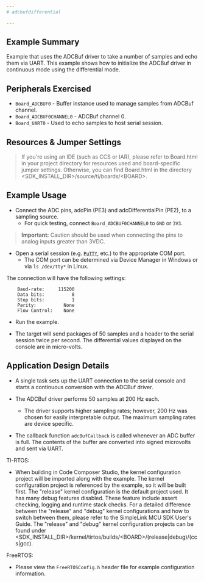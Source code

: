 ```yaml
---
# adcbufdifferential

---
```


## Example Summary

Example that uses the ADCBuf driver to take a number of samples
and echo them via UART. This example shows how to initialize the
ADCBuf driver in continuous mode using the differential mode.

## Peripherals Exercised

* `Board_ADCBUF0` - Buffer instance used to manage samples from ADCBuf channel.
* `Board_ADCBUF0CHANNEL0` - ADCBuf channel 0.
* `Board_UART0` - Used to echo samples to host serial session.

## Resources & Jumper Settings

> If you're using an IDE (such as CCS or IAR), please refer to Board.html in
your project directory for resources used and board-specific jumper settings.
Otherwise, you can find Board.html in the directory
&lt;SDK_INSTALL_DIR&gt;/source/ti/boards/&lt;BOARD&gt;.

## Example Usage

* Connect the  ADC pins, adcPin (PE3) and adcDifferentialPin (PE2), to a sampling source.
    * For quick testing, connect `Board_ADCBUF0CHANNEL0` to `GND` or `3V3`.

>__Important:__ Caution should be used when connecting the pins to analog inputs greater than 3VDC.

* Open a serial session (e.g. [`PuTTY`](http://www.putty.org/ "PuTTY's
Homepage"), etc.) to the appropriate COM port.
    * The COM port can be determined via Device Manager in Windows or via
`ls /dev/tty*` in Linux.

The connection will have the following settings:
```
    Baud-rate:     115200
    Data bits:          8
    Stop bits:          1
    Parity:          None
    Flow Control:    None
```

* Run the example.

* The target will send packages of 50 samples and a header to the serial
session twice per second. The differential values displayed on the console are in
micro-volts.

## Application Design Details

* A single task sets up the UART connection to the serial console and starts a continuous conversion with the ADCBuf driver. 

* The ADCBuf driver performs 50 samples at 200 Hz each.
    * The driver supports higher sampling rates; however, 200 Hz was chosen for
easily interpretable output. The maximum sampling rates are device specific.

* The callback function `adcBufCallback` is called whenever an ADC buffer is
full. The contents of the buffer are converted into signed microvolts and
sent via UART.

TI-RTOS:

* When building in Code Composer Studio, the kernel configuration project will
be imported along with the example. The kernel configuration project is
referenced by the example, so it will be built first. The "release" kernel
configuration is the default project used. It has many debug features disabled.
These feature include assert checking, logging and runtime stack checks. For a
detailed difference between the "release" and "debug" kernel configurations and
how to switch between them, please refer to the SimpleLink MCU SDK User's
Guide. The "release" and "debug" kernel configuration projects can be found
under &lt;SDK_INSTALL_DIR&gt;/kernel/tirtos/builds/&lt;BOARD&gt;/(release|debug)/(ccs|gcc).

FreeRTOS:

* Please view the `FreeRTOSConfig.h` header file for example configuration
information.
